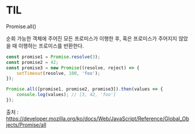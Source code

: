 # TIL

Promise.all()

순회 가능한 객체에 주어진 모든 프로미스가 이행한 후, 혹은 프로미스가 주어지지 않았을 때 이행하는 프로미스를 반환한다.

~~~javascript
const promise1 = Promise.resolve(3);
const promise2 = 42;
const promise3 = new Promise((resolve, reject) => {
    setTimeout(resolve, 100, 'foo');
});

Promise.all([promise1, promise2, promise3]).then(values => {
    console.log(values); // [3, 42, 'foo']
});
~~~

출처 : https://developer.mozilla.org/ko/docs/Web/JavaScript/Reference/Global_Objects/Promise/all